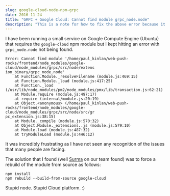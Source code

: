 ```yaml
---
slug: google-cloud-node-npm-grpc
date: 2016-11-24
title: "GRPC + Google Cloud: Cannot find module grpc_node.node"
description: "This is a note for how to fix the above error because it annoyed me!"
---
```


I have been running a small service on Google Compute Engine (Ubuntu) that requires
the `google-cloud` npm module but I kept hitting an error with `grpc_node.node`
not being found.

```
Error: Cannot find module '/home/paul_kinlan/web-push-rocks/frontend/node_modules/google-cloud/node_modules/grpc/src/node/extens
ion_binary/grpc_node.node'
    at Function.Module._resolveFilename (module.js:469:15)
    at Function.Module._load (module.js:417:25)
    at Function._load (/usr/lib/node_modules/pm2/node_modules/pmx/lib/transaction.js:62:21)
    at Module.require (module.js:497:17)
    at require (internal/module.js:20:19)
    at Object.<anonymous> (/home/paul_kinlan/web-push-rocks/frontend/node_modules/google-cloud/node_modules/grpc/src/node/src/gr
pc_extension.js:38:15)
    at Module._compile (module.js:570:32)
    at Object.Module._extensions..js (module.js:579:10)
    at Module.load (module.js:487:32)
    at tryModuleLoad (module.js:446:12)
```

It was incredibly frustrating as I have not seen any recognition of the issues
that many people are facing.

The solution that I found (well [Surma](https://dassur.ma/) on our team found)
was to force a rebuild of the module from source as follows:

```
npm install
npm rebuild --build-from-source google-cloud
```

Stupid node. Stupid Cloud platform.  :)
